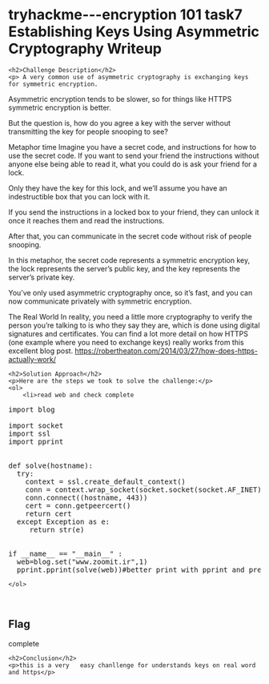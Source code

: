  

<!DOCTYPE html>
<html>
 
<body>
    <h1>tryhackme---encryption 101 task7 Establishing Keys Using Asymmetric Cryptography
 Writeup </h1>

    <h2>Challenge Description</h2>
    <p> A very common use of asymmetric cryptography is exchanging keys for symmetric encryption.

Asymmetric encryption tends to be slower, so for things like HTTPS symmetric encryption is better.

But the question is, how do you agree a key with the server without transmitting the key for people snooping to see?

Metaphor time
Imagine you have a secret code, and instructions for how to use the secret code. If you want to send your friend the instructions without anyone else being able to read it, what you could do is ask your friend for a lock.

Only they have the key for this lock, and we’ll assume you have an indestructible box that you can lock with it.

If you send the instructions in a locked box to your friend, they can unlock it once it reaches them and read the instructions.

After that, you can communicate in the secret code without risk of people snooping.

In this metaphor, the secret code represents a symmetric encryption key, the lock represents the server’s public key, and the key represents the server’s private key.

You’ve only used asymmetric cryptography once, so it’s fast, and you can now communicate privately with symmetric encryption.

The Real World
In reality, you need a little more cryptography to verify the person you’re talking to is who they say they are, which is done using digital signatures and certificates. You can find a lot more detail on how HTTPS (one example where you need to exchange keys) really works from this excellent blog post. https://robertheaton.com/2014/03/27/how-does-https-actually-work/


</p>

    <h2>Solution Approach</h2>
    <p>Here are the steps we took to solve the challenge:</p>
    <ol> 
        <li>read web and check complete

<pre>
import blog

import socket
import ssl
import pprint
 

def solve(hostname):
  try:
    context = ssl.create_default_context()
    conn = context.wrap_socket(socket.socket(socket.AF_INET), server_hostname=hostname)
    conn.connect((hostname, 443))
    cert = conn.getpeercert()
    return cert
  except Exception as e:
     return str(e)


if __name__ == "__main__" :
  web=blog.set("www.zoomit.ir",1)
  pprint.pprint(solve(web))#better print with pprint and pretty print
</pre>
    </ol>
<br>
    <h2>Flag</h2>
    <p class="flag">complete
</p>

    <h2>Conclusion</h2>
    <p>this is a very   easy chanllenge for understands keys on real word and https</p>

</body>
</html>
